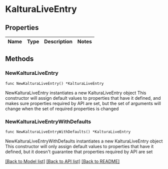 # KalturaLiveEntry

## Properties

Name | Type | Description | Notes
------------ | ------------- | ------------- | -------------

## Methods

### NewKalturaLiveEntry

`func NewKalturaLiveEntry() *KalturaLiveEntry`

NewKalturaLiveEntry instantiates a new KalturaLiveEntry object
This constructor will assign default values to properties that have it defined,
and makes sure properties required by API are set, but the set of arguments
will change when the set of required properties is changed

### NewKalturaLiveEntryWithDefaults

`func NewKalturaLiveEntryWithDefaults() *KalturaLiveEntry`

NewKalturaLiveEntryWithDefaults instantiates a new KalturaLiveEntry object
This constructor will only assign default values to properties that have it defined,
but it doesn't guarantee that properties required by API are set


[[Back to Model list]](../README.md#documentation-for-models) [[Back to API list]](../README.md#documentation-for-api-endpoints) [[Back to README]](../README.md)


